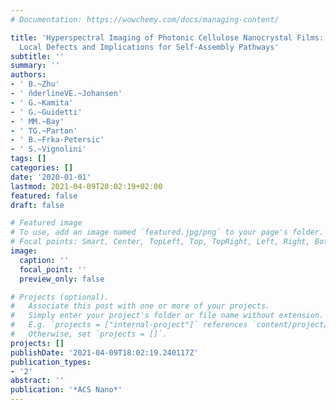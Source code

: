 ```yaml
---
# Documentation: https://wowchemy.com/docs/managing-content/

title: 'Hyperspectral Imaging of Photonic Cellulose Nanocrystal Films: Structure of
  Local Defects and Implications for Self-Assembly Pathways'
subtitle: ''
summary: ''
authors:
- ' B.~Zhu'
- ' n̆derlineVE.~Johansen'
- ' G.~Kamita'
- ' G.~Guidetti'
- ' MM.~Bay'
- ' TG.~Parton'
- ' B.~Frka-Petersic'
- ' S.~Vignolini'
tags: []
categories: []
date: '2020-01-01'
lastmod: 2021-04-09T20:02:19+02:00
featured: false
draft: false

# Featured image
# To use, add an image named `featured.jpg/png` to your page's folder.
# Focal points: Smart, Center, TopLeft, Top, TopRight, Left, Right, BottomLeft, Bottom, BottomRight.
image:
  caption: ''
  focal_point: ''
  preview_only: false

# Projects (optional).
#   Associate this post with one or more of your projects.
#   Simply enter your project's folder or file name without extension.
#   E.g. `projects = ["internal-project"]` references `content/project/deep-learning/index.md`.
#   Otherwise, set `projects = []`.
projects: []
publishDate: '2021-04-09T18:02:19.240117Z'
publication_types:
- '2'
abstract: ''
publication: '*ACS Nano*'
---
```

